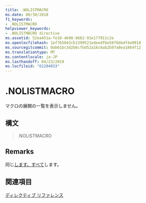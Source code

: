 ```yaml
---
title: .NOLISTMACRO
ms.date: 08/30/2018
f1_keywords:
- .NOLISTMACRO
helpviewer_keywords:
- .NOLISTMACRO directive
ms.assetid: 52ea451a-fe18-4b90-b662-91e177011c2e
ms.openlocfilehash: 1ef7b5042cb1399521e4eedf6e58f6bbdf4a9918
ms.sourcegitcommit: 0ab61bc3d2b6cfbd52a16c6ab2b97a8ea1864f12
ms.translationtype: MT
ms.contentlocale: ja-JP
ms.lasthandoff: 04/23/2019
ms.locfileid: "62204033"
---
```

# <a name="nolistmacro"></a>.NOLISTMACRO

マクロの展開の一覧を表示しません。

## <a name="syntax"></a>構文

> .NOLISTMACRO

## <a name="remarks"></a>Remarks

同じ[します。すべて](../../assembler/masm/dot-sall.md)します。

## <a name="see-also"></a>関連項目

[ディレクティブ リファレンス](../../assembler/masm/directives-reference.md)<br/>